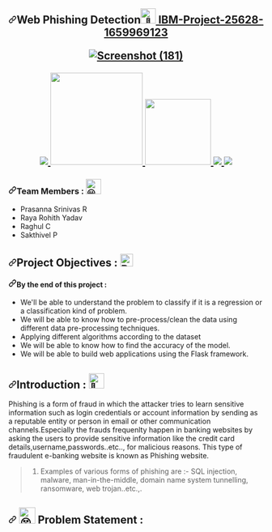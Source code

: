 <h2 align="center" dir="auto"><a id="Web Phishing Detection-----" class="anchor" aria-hidden="true" href="#web-phishing-detection-----"><svg class="octicon octicon-link" viewBox="0 0 16 16" version="1.1" width="16" height="16" aria-hidden="true"><path fill-rule="evenodd" d="M7.775 3.275a.75.75 0 001.06 1.06l1.25-1.25a2 2 0 112.83 2.83l-2.5 2.5a2 2 0 01-2.83 0 .75.75 0 00-1.06 1.06 3.5 3.5 0 004.95 0l2.5-2.5a3.5 3.5 0 00-4.95-4.95l-1.25 1.25zm-4.69 9.64a2 2 0 010-2.83l2.5-2.5a2 2 0 012.83 0 .75.75 0 001.06-1.06 3.5 3.5 0 00-4.95 0l-2.5 2.5a3.5 3.5 0 004.95 4.95l1.25-1.25a.75.75 0 00-1.06-1.06l-1.25 1.25a2 2 0 01-2.83 0z"></path></svg></a>Web Phishing Detection<a href="https://github.com/IBM-EPBL/IBM-Project-17508-1659672731"><themed-picture data-catalyst-inline="true" data-catalyst=""><picture><img src="https://camo.githubusercontent.com/90787ac3778bd1bd29f53a82ad56c8e820f5e65bcbc2f4080826f116c92f4a31/68747470733a2f2f666f6e74732e677374617469632e636f6d2f732f652f6e6f746f656d6f6a692f6c61746573742f31663434625f31663366632f3531322e676966" alt="👋" width="30" height="30" data-canonical-src="https://fonts.gstatic.com/s/e/notoemoji/latest/1f44b_1f3fc/512.gif" style="visibility:visible;max-width:100%;"></picture></picture></themed-picture>
</h1<p dir="auto">IBM-Project-25628-1659969123</p>

  
![Screenshot (181)](https://user-images.githubusercontent.com/110193302/194695163-4e2ebf6e-5511-49c7-a280-21383c719eec.png)


<p align="center" dir="auto">
<a href="https://www.ibm.com/in-en" rel="nofollow">
<img src="https://camo.githubusercontent.com/10f27e56a60b45f14ef04164ea4dc5a987a3c35de2d2e6cd1de058a97ec0f046/68747470733a2f2f696d672e736869656c64732e696f2f62616467652f49424d2d3035324641442e7376673f7374796c653d666f722d7468652d6261646765266c6f676f3d49424d266c6f676f436f6c6f723d7768697465" data-canonical-src="https://img.shields.io/badge/IBM-052FAD.svg?style=for-the-badge&amp;logo=IBM&amp;logoColor=white" style="max-width: 100%;"> 
</a>
   <a href="https://www.python.org/g" rel="nofollow">
    <img src="https://camo.githubusercontent.com/3cdf9577401a2c7dceac655bbd37fb2f3ee273a457bf1f2169c602fb80ca56f8/68747470733a2f2f666f7274686562616467652e636f6d2f696d616765732f6261646765732f6d6164652d776974682d707974686f6e2e737667" width="182" data-canonical-src="https://forthebadge.com/images/badges/made-with-python.svg" style="max-width: 100%;">
  </a>
  <a href="https://www.ibm.com/cloud" rel="nofollow">
      <img src="https://camo.githubusercontent.com/f3b12cd405df9fb7ddf24a7e9a4cb67500132654c824074a7abae050d2d4d312/68747470733a2f2f696d672e736869656c64732e696f2f62616467652f49424d253230576174736f6e2d4245393546462e7376673f7374796c653d666f722d7468652d6261646765266c6f676f3d49424d2d576174736f6e266c6f676f436f6c6f723d7768697465" width="130" data-canonical-src="https://img.shields.io/badge/IBM%20Watson-BE95FF.svg?style=for-the-badge&amp;logo=IBM-Watson&amp;logoColor=white" style="max-width: 100%;">
  </a>
  <a href="https://pandas.pydata.org/" rel="nofollow">
    <img src="https://camo.githubusercontent.com/0295f37a75c6b4aa3684bb5b35e9d3f8b24c85adf8c48ee2e2bb09913c6ddca2/68747470733a2f2f696d672e736869656c64732e696f2f62616467652f70616e6461732d3135303435382e7376673f7374796c653d666f722d7468652d6261646765266c6f676f3d70616e646173266c6f676f436f6c6f723d7768697465" data-canonical-src="https://img.shields.io/badge/pandas-150458.svg?style=for-the-badge&amp;logo=pandas&amp;logoColor=white" style="max-width: 100%;">
    </a>
 <a href="https://keras.io/" rel="nofollow">
    <img src="https://camo.githubusercontent.com/4b966bde9336dd4af7cf41d86e539610834d499c261a3a0870362eff2cc8526c/68747470733a2f2f696d672e736869656c64732e696f2f62616467652f4b657261732d4430303030302e7376673f7374796c653d666f722d7468652d6261646765266c6f676f3d4b65726173266c6f676f436f6c6f723d7768697465" data-canonical-src="https://img.shields"</p>

<h3 dir="auto"> <a id="user-content-team-members---" class="anchor" aria-hidden="true" href="#team-members---"><svg class="octicon octicon-link" viewBox="0 0 16 16" version="1.1" width="16" height="16" aria-hidden="true"><path fill-rule="evenodd" d="M7.775 3.275a.75.75 0 001.06 1.06l1.25-1.25a2 2 0 112.83 2.83l-2.5 2.5a2 2 0 01-2.83 0 .75.75 0 00-1.06 1.06 3.5 3.5 0 004.95 0l2.5-2.5a3.5 3.5 0 00-4.95-4.95l-1.25 1.25zm-4.69 9.64a2 2 0 010-2.83l2.5-2.5a2 2 0 012.83 0 .75.75 0 001.06-1.06 3.5 3.5 0 00-4.95 0l-2.5 2.5a3.5 3.5 0 004.95 4.95l1.25-1.25a.75.75 0 00-1.06-1.06l-1.25 1.25a2 2 0 01-2.83 0z"></path></svg></a>Team Members :  <themed-picture data-catalyst-inline="true" data-catalyst=""><picture><img src="https://camo.githubusercontent.com/642436217e92f77f079d5a10bd346fe01bd7aee16946d0f1da3c8b677491d034/68747470733a2f2f666f6e74732e677374617469632e636f6d2f732f652f6e6f746f656d6f6a692f6c61746573742f31663630332f3531322e676966" alt="😃" width="30" height="30" data-canonical-src="https://fonts.gstatic.com/s/e/notoemoji/latest/1f603/512.gif" style="visibility:visible;max-width:100%;"></picture></themed-picture></h3>

<ul dir="auto">
<li>Prasanna Srinivas R</li>
<li>Raya Rohith Yadav</li>
<li>Raghul C</li>
<li>Sakthivel P</li>
</ul>
<h2 dir="auto"><a id="user-content-project-objectives--" class="anchor" aria-hidden="true" href="#project-objectives--"><svg class="octicon octicon-link" viewBox="0 0 16 16" version="1.1" width="16" height="16" aria-hidden="true"><path fill-rule="evenodd" d="M7.775 3.275a.75.75 0 001.06 1.06l1.25-1.25a2 2 0 112.83 2.83l-2.5 2.5a2 2 0 01-2.83 0 .75.75 0 00-1.06 1.06 3.5 3.5 0 004.95 0l2.5-2.5a3.5 3.5 0 00-4.95-4.95l-1.25 1.25zm-4.69 9.64a2 2 0 010-2.83l2.5-2.5a2 2 0 012.83 0 .75.75 0 001.06-1.06 3.5 3.5 0 00-4.95 0l-2.5 2.5a3.5 3.5 0 004.95 4.95l1.25-1.25a.75.75 0 00-1.06-1.06l-1.25 1.25a2 2 0 01-2.83 0z"></path></svg></a>Project Objectives : <a target="_blank" rel="noopener noreferrer nofollow" href="https://raw.githubusercontent.com/Tarikul-Islam-Anik/Animated-Fluent-Emojis/master/Emojis/Smilies/Bomb.png"><img src="https://raw.githubusercontent.com/Tarikul-Islam-Anik/Animated-Fluent-Emojis/master/Emojis/Smilies/Bomb.png" alt="Bomb" width="25" height="25" style="max-width: 100%;"></a></h2>
<h4 dir="auto"><a id="user-content-by-the-end-of-this-project-" class="anchor" aria-hidden="true" href="#by-the-end-of-this-project-"><svg class="octicon octicon-link" viewBox="0 0 16 16" version="1.1" width="16" height="16" aria-hidden="true"><path fill-rule="evenodd" d="M7.775 3.275a.75.75 0 001.06 1.06l1.25-1.25a2 2 0 112.83 2.83l-2.5 2.5a2 2 0 01-2.83 0 .75.75 0 00-1.06 1.06 3.5 3.5 0 004.95 0l2.5-2.5a3.5 3.5 0 00-4.95-4.95l-1.25 1.25zm-4.69 9.64a2 2 0 010-2.83l2.5-2.5a2 2 0 012.83 0 .75.75 0 001.06-1.06 3.5 3.5 0 00-4.95 0l-2.5 2.5a3.5 3.5 0 004.95 4.95l1.25-1.25a.75.75 0 00-1.06-1.06l-1.25 1.25a2 2 0 01-2.83 0z"></path></svg></a>By the end of this project :</h4>
<ul dir="auto">
<li>We'll  be able to understand the problem to classify if it is a regression or a classification kind of problem.</li>
<li>We will be able to know how to pre-process/clean the data using different data pre-processing techniques.</li>
<li>Applying different algorithms according to the dataset</li>
<li>We will be able to know how to find the accuracy of the model.</li>
<li>We will be able to build web applications using the Flask framework.</li>
</ul>

<h2 dir="auto"><a id="user-content-introduction---" class="anchor" aria-hidden="true" href="#introduction---"><svg class="octicon octicon-link" viewBox="0 0 16 16" version="1.1" width="16" height="16" aria-hidden="true"><path fill-rule="evenodd" d="M7.775 3.275a.75.75 0 001.06 1.06l1.25-1.25a2 2 0 112.83 2.83l-2.5 2.5a2 2 0 01-2.83 0 .75.75 0 00-1.06 1.06 3.5 3.5 0 004.95 0l2.5-2.5a3.5 3.5 0 00-4.95-4.95l-1.25 1.25zm-4.69 9.64a2 2 0 010-2.83l2.5-2.5a2 2 0 012.83 0 .75.75 0 001.06-1.06 3.5 3.5 0 00-4.95 0l-2.5 2.5a3.5 3.5 0 004.95 4.95l1.25-1.25a.75.75 0 00-1.06-1.06l-1.25 1.25a2 2 0 01-2.83 0z"></path></svg></a>Introduction : <themed-picture data-catalyst-inline="true" data-catalyst=""><picture> <img src="https://camo.githubusercontent.com/3019a93ba29b1e8fcb3e33d6d5132a3be142beab877e047a2f9a3daaa8bc0954/68747470733a2f2f666f6e74732e677374617469632e636f6d2f732f652f6e6f746f656d6f6a692f6c61746573742f31663338612f3531322e676966" alt="🎊" width="30" height="30" data-canonical-src="https://fonts.gstatic.com/s/e/notoemoji/latest/1f38a/512.gif" style="visibility:visible;max-width:100%;"></picture></themed-picture></h2>
   
<p dir="auto">Phishing is a form of fraud in which the attacker tries to learn sensitive information such as login credentials or account information by sending as a reputable entity or person in email or other communication channels.Especially the frauds frequenlty happen in banking websites by asking the users to provide sensitive information like the credit card details,username,passwords..etc.., for malicious reasons. This type of fraudulent e-banking website is known as Phishing website.</p>
 
   
<blockquote>
<ol dir="auto">
<li>Examples of various forms of phishing are :- SQL injection, malware, man-in-the-middle, domain name system tunnelling, ransomware, web trojan..etc.,.</li>
</ol>
</blockquote>
   
   
 <div dir="auto">
 <h2 dir="auto"><a id="user-content------problem-statement-" class="anchor" aria-hidden="true" href="#-----problem-statement-"><svg class="octicon octicon-link" viewBox="0 0 16 16" version="1.1" width="16" height="16" aria-hidden="true"><path fill-rule="evenodd" d="M7.775 3.275a.75.75 0 001.06 1.06l1.25-1.25a2 2 0 112.83 2.83l-2.5 2.5a2 2 0 01-2.83 0 .75.75 0 00-1.06 1.06 3.5 3.5 0 004.95 0l2.5-2.5a3.5 3.5 0 00-4.95-4.95l-1.25 1.25zm-4.69 9.64a2 2 0 010-2.83l2.5-2.5a2 2 0 012.83 0 .75.75 0 001.06-1.06 3.5 3.5 0 00-4.95 0l-2.5 2.5a3.5 3.5 0 004.95 4.95l1.25-1.25a.75.75 0 00-1.06-1.06l-1.25 1.25a2 2 0 01-2.83 0z"></path></svg></a><themed-picture data-catalyst-inline="true" data-catalyst=""><picture>
  <source srcset="https://camo.githubusercontent.com/cff805ecb92ae46f994068a49fbe83d3b162cadd5c04ac1873b82e1fbd2e15b4/68747470733a2f2f666f6e74732e677374617469632e636f6d2f732f652f6e6f746f656d6f6a692f6c61746573742f31663633355f323030645f31663461622f3531322e77656270" type="image/webp" data-canonical-src="https://fonts.gstatic.com/s/e/notoemoji/latest/1f635_200d_1f4ab/512.webp">
  <img src="https://camo.githubusercontent.com/5ed8bc16022182739090763d1c64387f4b6a191082178cb53a8fc95481a72bc0/68747470733a2f2f666f6e74732e677374617469632e636f6d2f732f652f6e6f746f656d6f6a692f6c61746573742f31663633355f323030645f31663461622f3531322e676966" alt="😵" width="32" height="32" data-canonical-src="https://fonts.gstatic.com/s/e/notoemoji/latest/1f635_200d_1f4ab/512.gif" style="visibility:visible;max-width:100%;">
</picture></themed-picture> Problem Statement :</h2></div>  
